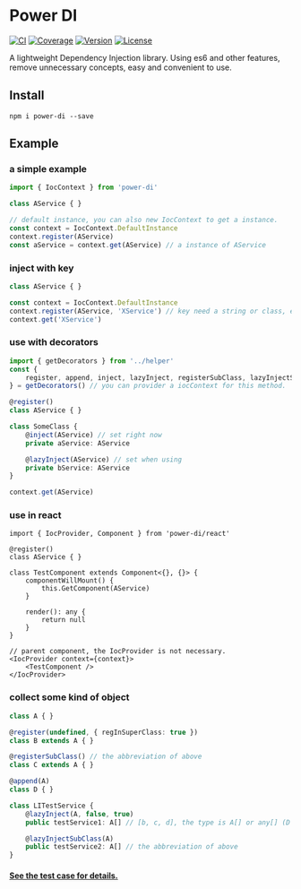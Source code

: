# Power DI

[![CI](https://img.shields.io/travis/zhang740/power-di.svg?style=flat-square)](https://travis-ci.org/zhang740/power-di)
[![Coverage](https://img.shields.io/coveralls/zhang740/power-di.svg?style=flat-square)](https://coveralls.io/github/zhang740/power-di)
[![Version](https://img.shields.io/npm/v/power-di.svg?style=flat-square)](https://www.npmjs.com/package/power-di)
[![License](https://img.shields.io/npm/l/power-di.svg?style=flat-square)](https://github.com/zhang740/power-di/blob/master/LICENSE)

A lightweight Dependency Injection library. Using es6 and other features, remove unnecessary concepts, easy and convenient to use.

## Install
```shell
npm i power-di --save
```

## Example

### a simple example
```ts
import { IocContext } from 'power-di'

class AService { }

// default instance, you can also new IocContext to get a instance.
const context = IocContext.DefaultInstance
context.register(AService)
const aService = context.get(AService) // a instance of AService
```

### inject with key
```ts
class AService { }

const context = IocContext.DefaultInstance
context.register(AService, 'XService') // key need a string or class, e.g super class or whatever class.
context.get('XService')
```

### use with decorators
```ts
import { getDecorators } from '../helper'
const {
    register, append, inject, lazyInject, registerSubClass, lazyInjectSubClass
} = getDecorators() // you can provider a iocContext for this method.

@register()
class AService { }

class SomeClass {
    @inject(AService) // set right now
    private aService: AService

    @lazyInject(AService) // set when using
    private bService: AService
}

context.get(AService)
```

### use in react
```tsx
import { IocProvider, Component } from 'power-di/react'

@register()
class AService { }

class TestComponent extends Component<{}, {}> {
    componentWillMount() {
        this.GetComponent(AService)
    }

    render(): any {
        return null
    }
}

// parent component, the IocProvider is not necessary.
<IocProvider context={context}>
    <TestComponent />
</IocProvider>
```

### collect some kind of object
```ts
class A { }

@register(undefined, { regInSuperClass: true })
class B extends A { }

@registerSubClass() // the abbreviation of above
class C extends A { }

@append(A)
class D { }

class LITestService {
    @lazyInject(A, false, true)
    public testService1: A[] // [b, c, d], the type is A[] or any[] (D may be not instance of A)

    @lazyInjectSubClass(A)
    public testService2: A[] // the abbreviation of above
}
```

#### [See the test case for details.](https://github.com/zhang740/power-di/tree/master/src/__tests__)